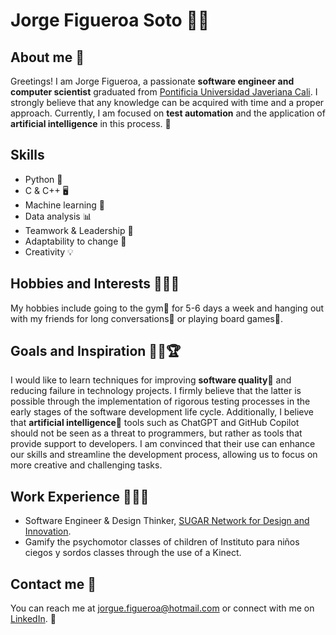 # Jorge Figueroa Soto 👨‍💻

## About me 👋

Greetings! I am Jorge Figueroa, a passionate **software engineer and computer scientist** graduated from [Pontificia Universidad Javeriana Cali](https://www.javerianacali.edu.co/programas/carreras/ingenieria-de-sistemas-y-computacion). I strongly believe that any knowledge can be acquired with time and a proper approach. Currently, I am focused on **test automation** and the application of **artificial intelligence** in this process. 🚀

## Skills

- Python 🐍
- C & C++ 🖥️
- Machine learning 🤖
- Data analysis 📊
- Teamwork & Leadership 👥
- Adaptability to change 🔄
- Creativity 💡

## Hobbies and Interests 💪💬🎲

My hobbies include going to the gym💪 for 5-6 days a week and hanging out with my friends for long conversations💬 or playing board games🎲.

## Goals and Inspiration 🎯🌱🏆

I would like to learn techniques for improving **software quality**🏅 and reducing failure in technology projects. I firmly believe that the latter is possible through the implementation of rigorous testing processes in the early stages of the software development life cycle. Additionally, I believe that **artificial intelligence**🤖 tools such as ChatGPT and GitHub Copilot should not be seen as a threat to programmers, but rather as tools that provide support to developers. I am convinced that their use can enhance our skills and streamline the development process, allowing us to focus on more creative and challenging tasks.

## Work Experience 💼👨‍💻

- Software Engineer & Design Thinker, [SUGAR Network for Design and Innovation](https://sugar-network.org/). 
- Gamify the psychomotor classes of children of Instituto para niños ciegos y sordos classes through the use of a Kinect.

## Contact me 📧

You can reach me at jorgue.figueroa@hotmail.com or connect with me on [LinkedIn](https://www.linkedin.com/in/jorge-figueroa-soto/). 📧
